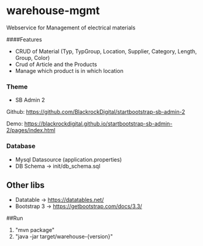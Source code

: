 # warehouse-mgmt
Webservice for Management of electrical materials

####Features
- CRUD of Material (Typ, TypGroup, Location, Supplier, Category, Length, Group, Color)
- Crud of Article and the Products
- Manage which product is in which location


### Theme
- SB Admin 2 

Github:
https://github.com/BlackrockDigital/startbootstrap-sb-admin-2

Demo:
https://blackrockdigital.github.io/startbootstrap-sb-admin-2/pages/index.html

### Database
- Mysql Datasource (application.properties)
- DB Schema -> init/db_schema.sql


## Other libs
- Datatable -> https://datatables.net/
- Bootstrap 3 -> https://getbootstrap.com/docs/3.3/


##Run

1. "mvn package"
2. "java -jar target/warehouse-{version}"